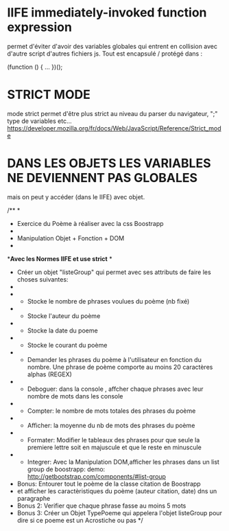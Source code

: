# IIFE immediately-invoked function expression

permet d'éviter d'avoir des variables globales qui entrent en collision avec d'autre script d'autres fichiers js. Tout est encapsulé / protégé dans :

(function () { … })();

# STRICT MODE

mode strict permet d'être plus strict au niveau du parser du navigateur, ";" type de variables etc...
https://developer.mozilla.org/fr/docs/Web/JavaScript/Reference/Strict_mode

# DANS LES OBJETS LES VARIABLES NE DEVIENNENT PAS GLOBALES

mais on peut y accéder (dans le IIFE) avec objet.


/**
 *
 * Exercice du Poème à réaliser avec la css Boostrapp
 *
 * Manipulation Objet + Fonction +  DOM
 *
 ***********Avec les Normes IIFE et use strict**********
 *
 *  Créer un objet "listeGroup" qui permet avec ses attributs de  faire les choses suivantes:
 *
 *   + Stocke le nombre de phrases voulues du poème (nb fixé)
 *   + Stocke l'auteur du poème
 *   + Stocke la date du poeme
 *   + Stocke le courant du poème
 *   + Demander les phrases du poème à l'utilisateur en fonction du nombre. Une phrase de poème comporte au moins 20 caractères alphas (REGEX)
 *   + Deboguer:  dans la console , affcher chaque phrases avec leur nombre de mots dans les console
 *   + Compter: le nombre de mots totales des phrases du poème
 *   + Afficher: la moyenne du nb de mots des phrases du poème
 *   + Formater: Modifier le tableaux des  phrases pour que seule la premiere lettre soit en majuscule et que le reste en minuscule
 *   + Integrer: Avec la Manipulation DOM,afficher les phrases dans un list group de boostrapp: demo: http://getbootstrap.com/components/#list-group
 *   Bonus: Entourer tout le poème de la classe citation de Boostrapp
 *   et afficher les caractèristiques du poème (auteur citation, date) dns un paragraphe
 *   Bonus 2: Verifier que chaque phrase fasse au moins 5 mots
 *   Bonus 3: Créer un Objet TypePoeme qui appelera l'objet listeGroup pour dire si ce poeme est un Acrostiche ou pas
*/
